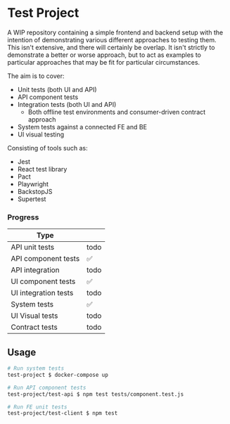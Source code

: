 # Test Project

A WIP repository containing a simple frontend and backend setup with the intention of demonstrating various different approaches to testing them. This isn't extensive, and there will certainly be overlap. It isn't strictly to demonstrate a better or worse approach, but to act as examples to particular approaches that may be fit for particular circumstances.

The aim is to cover:

* Unit tests (both UI and API)
* API component tests
* Integration tests (both UI and API)
  * Both offline test environments and consumer-driven contract approach
* System tests against a connected FE and BE
* UI visual testing

Consisting of tools such as:

* Jest
* React test library
* Pact
* Playwright
* BackstopJS
* Supertest

### Progress

| Type  ||
| ------------- | ------------- |
| API unit tests  | todo |
| API component tests | ✅ |
| API integration  | todo |
| UI component tests  | ✅ |
| UI integration tests  | todo |
| System tests | ✅ |
| UI Visual tests | todo |
| Contract tests | todo |

## Usage

```sh
# Run system tests
test-project $ docker-compose up

# Run API component tests
test-project/test-api $ npm test tests/component.test.js

# Run FE unit tests
test-project/test-client $ npm test
```
